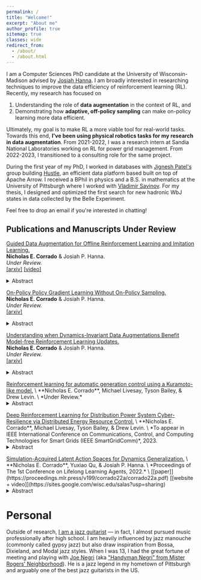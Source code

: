```yaml
---
permalink: /
title: "Welcome!"
excerpt: "About me"
author_profile: true
sitemap: true
classes: wide
redirect_from: 
  - /about/
  - /about.html
---
```


I am a Computer Sciences PhD candidate at the University of Wisconsin-Madison advised by [Josiah Hanna](https://pages.cs.wisc.edu/~jphanna/). 
I am broadly interested in researching techniques to improve the data efficiency of reinforcement learning (RL).
Recently, my research has focused on 
1. Understanding the role of **data augmentation** in the context of RL, and 
2. Demonstrating how **adaptive, off-policy sampling** can make on-policy learning more data efficient.

Ultimately, my goal is to make RL a more viable tool for real-world tasks. 
Towards this end, **I've been using physical robotics tasks for my research in data augmentation**.
From 2021-2022, I was a research intern at Sandia National Laboratories working on RL for power grid management.
From 2022-2023, I transitioned to a consulting role for the same project.

During the first year of my PhD, I worked in databases with [Jignesh Patel's](https://jigneshpatel.org) group building [Hustle](https://github.com/UWHustle/hustle), 
an efficient data platform based built on top of Apache Arrow. 
I received a BPhil in physics and a B.S. in mathematics at the University of Pittsburgh where I worked with [Vladimir Savinov](https://www.physicsandastronomy.pitt.edu/people/vladimir-savinov). 
For my thesis, I designed and optimized the first search for new hadronic WbJ states in data collected by the Belle Experiment.

Feel free to drop an email if you're interested in chatting!

## Publications and Manuscripts Under Review

<ins>Guided Data Augmentation for Offline Reinforcement Learning and Imitation Learning.</ins> \
**Nicholas E. Corrado** & Josiah P. Hanna. \
*Under Review.* \
[[arxiv]](https://arxiv.org/abs/2310.18247)
[[video]](https://youtu.be/CatP5PgOuzo)
<details>
<summary>
  Abstract
</summary>
    <p>
        Learning from demonstration (LfD) is a popular technique that uses expert demonstrations to learn robot control policies. However, the difficulty in acquiring expert-quality demonstrations limits the applicability of LfD methods: real- world data collection is often costly and the quality of the demonstrations depends greatly on the demonstrator’s abilities and safety concerns. A number of works have leveraged data augmentation (DA) to inexpensively generate additional demon- stration data, but most DA works generate augmented data in a random fashion and ultimately produce highly suboptimal data. In this work, we propose Guided Data Augmentation (GuDA), a human-guided DA framework that generates expert-quality augmented data. The key insight of GuDA is that while it may be difficult to demonstrate the sequence of actions required to produce expert data, a user can often easily identify when an augmented trajectory segment represents task progress. Thus, the user can impose a series of simple rules on the DA process to automatically generate augmented samples that approximate expert behavior. To extract a policy from GuDA, we use off-the-shelf offline reinforcement learning and behavior cloning algorithms. We evaluate GuDA on a physical robot soccer task as well as simulated D4RL navigation tasks, a simulated autonomous driving task, and a simulated soccer task. Empirically, we find that GuDA enables learning from a small set of potentially suboptimal demonstrations and sub- stantially outperforms a DA strategy that samples augmented data randomly.
    </p>
</details>

<ins>On-Policy Policy Gradient Learning Without On-Policy Sampling.</ins> \
**Nicholas E. Corrado** & Josiah P. Hanna. \
*Under Review.* \
[[arxiv]](https://arxiv.org/abs/2311.08290)
<details>
<summary>
  Abstract
</summary>
    <p>
        On-policy reinforcement learning RL algorithms perform policy updates using i.i.d. trajectories collected by the current policy. However, after observing only a finite number of trajectories, on-policy sampling may produce data that fails to match the expected on-policy data distribution. This sampling error leads to noisy updates and data inefficient on-policy learning. Recent work in the policy evaluation setting has shown that non-i.i.d., off-policy sampling can produce data with lower sampling error than on-policy sampling can produce~\citep{zhong2022robust}. Motivated by this observation, we introduce an adaptive, off-policy sampling method to improve the data efficiency of on-policy policy gradient algorithms. Our method, Proximal Robust On-Policy Sampling (PROPS) reduces sampling error by collecting data with a **behavior policy** that increases the probability of sampling actions that are under-sampled with respect to the current policy. Rather than discarding data from old policies -- as is commonly done in on-policy algorithms -- PROPS uses data collection to adjust the distribution of previously collected data to be approximately on-policy. We empirically evaluate PROPS on both continuous-action MuJoCo benchmark tasks as well discrete-action tasks and demonstrate that (1) PROPS decreases sampling error throughout training and (2) improves the data efficiency of on-policy policy gradient algorithms. Our work improves the RL community’s understanding of a nuance in the on-policy vs off-policy dichotomy: on-policy learning requires on-policy data, not on-policy sampling.
    </p>
</details>

<ins>Understanding when Dynamics-Invariant Data Augmentations Benefit Model-free Reinforcement Learning Updates.</ins> \
**Nicholas E. Corrado** & Josiah P. Hanna. \
*Under Review.* \
[[arxiv]](https://arxiv.org/abs/2310.17786)

<details>
<summary>
  Abstract
</summary>
    <p>
        Recently, data augmentation (DA) has emerged as a method for leveraging domain knowledge to inexpensively generate additional data in reinforcement learning (RL) tasks, often yielding substantial improvements in data efficiency. While prior work has demonstrated the utility of incorporating augmented data directly into model-free RL updates, it is not well-understood when a particular DA strategy will improve data efficiency. In this paper, we seek to identify general aspects of DA responsible for observed learning improvements. Our study focuses on sparse-reward tasks with dynamics-invariant data augmentation functions, serving as an initial step towards a more general understanding of DA and its integration into RL training. Experimentally, we isolate three relevant aspects of DA: state-action coverage, reward density, and the number of augmented transitions generated per update (the augmented replay ratio). From our experiments, we draw two conclusions: (1) increasing state-action coverage often has a much greater impact on data efficiency than increasing reward density, and (2) decreasing the augmented replay ratio substantially improves data efficiency. In fact, certain tasks in our empirical study are solvable only when the replay ratio is sufficiently low.
    </p>
</details>

<p></p>
<ins>Reinforcement learning for automatic generation control using a Kuramoto-like model.</ins> \
**Nicholas E. Corrado**, Michael Livesay, Tyson Bailey, & Drew Levin. \
*Under Review.*
<details>
<summary>
  Abstract
</summary>
    <p>
    Awaiting approval from Sandia National Laboratories to share this abstract. Stay tuned!
    </p>
</details>

<p></p>
<ins>Deep Reinforcement Learning for Distribution Power System Cyber-Resilience via Distributed Energy Resource Control.</ins> \
**Nicholas E. Corrado**, Michael Livesay, Tyson Bailey, & Drew Levin. \
*To appear in IEEE International Conference on Communications, Control, and Computing Technologies for Smart Grids (IEEE SmartGridComm)*, 2023.
<details>
<summary>
  Abstract
</summary>
    <p>
    Awaiting approval from Sandia National Laboratories to share this abstract. Stay tuned!
    </p>
</details>

<p></p>
<ins>Simulation-Acquired Latent Action Spaces for Dynamics Generalization.</ins> \
**Nicholas E. Corrado**, Yuxiao Qu, & Josiah P. Hanna. \
*Proceedings of The 1st Conference on Lifelong Learning Agents, 2022.* \
[[paper]](https://proceedings.mlr.press/v199/corrado22a/corrado22a.pdf)
[[website + video]](https://sites.google.com/wisc.edu/salas?usp=sharing)
<details>
<summary>
  Abstract
</summary>
    <p>
    Deep reinforcement learning has shown incredible promise at training high-performing agents to solve high-dimensional continuous control tasks in a particular training environment. However, to be useful in real-world settings, long-lived agents must perform well across a range of environmental conditions. Naively applying deep RL to a task where environment conditions may vary from episode to episode can be data inefficient. To address this inefficiency, we introduce a method that discovers structure in an agent’s high-dimensional continuous action space to speed up learning across a range of environmental conditions. Whereas prior work on finding so-called latent action spaces requires expert demonstrations or on-task experience, we instead propose to discover the latent, lower-dimensional action space in a simulated source environment and then transfer the learned action space for training in the target environment. We evaluate our novel method on randomized variants of simulated MuJoCo environments and find that, when there is a lower-dimensional action-space to exploit, our method significantly increases data efficiency. For instance, in the Ant environment, our method reduces the 8-dimensional action-space to a 3-dimensional action-space and doubles the average return achieved after a training budget of 2 million timesteps.
    </p>
</details>

<p></p>

# Personal
Outside of research, [I am a jazz guitarist](https://www.youtube.com/@nicholascorrado3891/videos) &mdash; in fact, I almost pursued music professionally after high school.
I am heavily influenced by jazz manouche (commonly called gypsy jazz) but also draw inspiration from Bossa, Dixieland, and Modal jazz styles.
When I was 13, I had the great fortune of meeting and playing with [Joe Negri](https://pittsburghsymphony.org/pso_home/biographies/guest-artists/joe-negri) (aka ["Handyman Negri" from Mister Rogers' Neighborhood](http://www.neighborhoodarchive.com/mrn/characters/handyman_negri/index.html)). 
He is a jazz legend in my hometown of Pittsburgh and arguably one of the best jazz guitarists in the US.

<!-- Google tag (gtag.js) -->
<script async src="https://www.googletagmanager.com/gtag/js?id=G-R8SE61FCCV"></script>
<script>
  window.dataLayer = window.dataLayer || [];
  function gtag(){dataLayer.push(arguments);}
  gtag('js', new Date());

  gtag('config', 'G-R8SE61FCCV');
</script>

